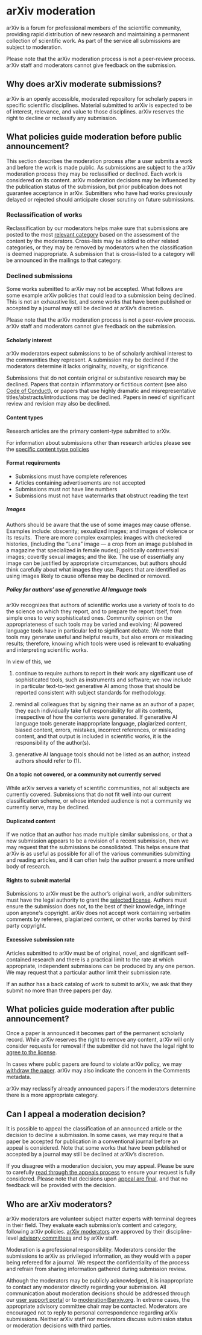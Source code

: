# arXiv moderation

arXiv is a forum for professional members of the scientific community, providing rapid distribution of new research and maintaining a permanent collection of scientific work. As part of the service all submissions are subject to moderation. 

Please note that the arXiv moderation process is not a peer-review process. arXiv staff and moderators cannot give feedback on the submission. 
 
<span id="why-moderate"></span>
## Why does arXiv moderate submissions?

arXiv is an openly accessible, moderated repository for scholarly papers in specific scientific disciplines. Material submitted to arXiv is expected to be of interest, relevance, and value to those disciplines. arXiv reserves the right to decline or reclassify any submission.

<span id="what-policies"></span>
## What policies guide moderation before public announcement?

This section describes the moderation process after a user submits a work and before the work is made public. As submissions are subject to the arXiv moderation process they may be reclassified or declined. Each work is considered on its content. arXiv moderation decisions may be influenced by the publication status of the submission, but prior publication does not guarantee acceptance in arXiv. Submitters who have had works previously delayed or rejected should anticipate closer scrutiny on future submissions. 

<span id="reclassification"></span>
### Reclassification of works

Reclassification by our moderators helps make sure that submissions are posted to the most [relevant category](https://arxiv.org/category_taxonomy) based on the assessment of the content by the moderators. Cross-lists may be added to other related categories, or they may be removed by moderators when the classification is deemed inappropriate. A submission that is cross-listed to a category will be announced in the mailings to that category.

<span id="declined"></span>
### Declined submissions

Some works submitted to arXiv may not be accepted. What follows are some example arXiv policies that could lead to a submission being declined. This is not an exhaustive list, and some works that have been published or accepted by a journal may still be declined at arXiv’s discretion.

Please note that the arXiv moderation process is not a peer-review process. arXiv staff and moderators cannot give feedback on the submission.


<span id="scholarly-interest"></span>
#### Scholarly interest

arXiv moderators expect submissions to be of scholarly archival interest to the communities they represent. A submission may be declined if the moderators determine it lacks originality, novelty, or significance.

Submissions that do not contain original or substantive research may be declined. Papers that contain inflammatory or fictitious content (see also [Code of Conduct](../../help/policies/code_of_conduct.md)), or papers that use highly dramatic and misrepresentative titles/abstracts/introductions may be declined. Papers in need of significant review and revision may also be declined.

#### Content types

Research articles are the primary content-type submitted to arXiv.

For information about submissions other than research articles please see the [specific content type policies](/help/policies/content-types.html)

<span id="format"></span>
#### Format requirements

- Submissions must have complete references
- Articles containing advertisements are not accepted
- Submissions must not have line numbers
- Submissions must not have watermarks that obstruct reading the text

##### Images

Authors should be aware that the use of some images may cause offense. Examples include: obscenity; sexualized images; and images of violence or its results.  There are more complex examples: images with checkered histories, (including the “Lena” image — a crop from an image published in a magazine that specialized in female nudes); politically controversial images; covertly sexual images; and the like. The use of essentially any image can be justified by appropriate circumstances, but authors should think carefully about what images they use. Papers that are identified as using images likely to cause offense may be declined or removed.


<span id="AI-language-tools"></span>

##### Policy for authors’ use of generative AI language tools 

arXiv recognizes that authors of scientific works use a variety of tools to do the science on which they report, and to prepare the report itself, from simple ones to very sophisticated ones. Community opinion on the appropriateness of such tools may be varied and evolving; AI powered language tools have in particular led to significant debate. We note that tools may generate useful and helpful results, but also errors or misleading results; therefore, knowing which tools were used is relevant to evaluating and interpreting scientific works. 

In view of this, we 

1. continue to require authors to report in their work any significant use of sophisticated tools, such as instruments and software; we now include in particular text-to-text generative AI among those that should be reported consistent with subject standards for methodology.

2. remind all colleagues that by signing their name as an author of a paper, they each individually take full responsibility for all its contents, irrespective of how the contents were generated. If generative AI language tools generate inappropriate language, plagiarized content, biased content, errors, mistakes, incorrect references, or misleading content, and that output is included in scientific works, it is the responsibility of the author(s).

3. generative AI language tools should not be listed as an author; instead authors should refer to (1).


<span id="out-of-scope"></span>
#### On a topic not covered, or a community not currently served

While arXiv serves a variety of scientific communities, not all subjects are currently covered. Submissions that do not fit well into our current classification scheme, or whose intended audience is not a community we currently serve, may be declined.

<span id="duplicated-content"></span>
#### Duplicated content

If we notice that an author has made multiple similar submissions, or that a new submission appears to be a revision of a recent submission, then we may request that the submissions be consolidated. This helps ensure that arXiv is as useful as possible for all of the various communities submitting and reading articles, and it can often help the author present a more unified body of research.

<span id="rights-to-submit"></span>
#### Rights to submit material

Submissions to arXiv must be the author’s original work, and/or submitters must have the legal authority to grant the [selected license](../../help/license/index.md). Authors must ensure the submission does not, to the best of their knowledge, infringe upon anyone's copyright. arXiv does not accept work containing verbatim comments by referees, plagiarized content, or other works barred by third party copyright.

<span id="submission-rate"></span>

#### Excessive submission rate

Articles submitted to arXiv must be of original, novel, and significant self-contained research and there is a practical limit to the rate at which appropriate, independent submissions can be produced by any one person. We may request that a particular author limit their submission rate. 

If an author has a back catalog of work to submit to arXiv, we ask that they submit no more than three papers per day.




<span id="policies-after"></span>
## What policies guide moderation after public announcement?

Once a paper is announced it becomes part of the permanent scholarly record. While arXiv reserves the right to remove any content, arXiv will only consider requests for removal if the submitter did not have the legal right to [agree to the license](../../help/license/index.md).

In cases where public papers are found to violate arXiv policy, we may [withdraw the paper](../../help/withdraw.md). arXiv may also indicate the concern in the Comments metadata.

arXiv may reclassify already announced papers if the moderators determine there is a more appropriate category.


<span id="appeal"></span>
## Can I appeal a moderation decision?

It is possible to appeal the classification of an announced article or the decision to decline a submission. In some cases, we may require that a paper be accepted for publication in a conventional journal before an appeal is considered. Note that some works that have been published or accepted by a journal may still be declined at arXiv’s discretion.

If you disagree with a moderation decision, you may appeal. Please be sure to carefully [read through the appeals process](appeals.md) to ensure your request is fully considered. Please note that decisions upon [appeal are final](appeals.md#final), and that no feedback will be provided with the decision.



<span id="who-are-the-moderators"></span>
## Who are arXiv moderators?

arXiv moderators are volunteer subject matter experts with terminal degrees in their field. They evaluate each submission’s content and category, following arXiv policies. [arXiv moderators](https://arxiv.org/moderators) are approved by their discipline-level [advisory committees](../../about/people/scientific_ad_board.md#advisory_committees) and by arXiv staff.

Moderation is a professional responsibility. Moderators consider the submissions to arXiv as privileged information, as they would with a paper being refereed for a journal. We respect the confidentiality of the process and refrain from sharing information gathered during submission review.

Although the moderators may be publicly acknowledged, it is inappropriate to contact any moderator directly regarding your submission. All communication about moderation decisions should be addressed through our [user support portal](https://arxiv-org.atlassian.net/servicedesk/customer/portal/2) or to moderation@arxiv.org. In extreme cases, the appropriate advisory committee chair may be contacted. Moderators are encouraged not to reply to personal correspondence regarding arXiv submissions. Neither arXiv staff nor moderators discuss submission status or moderation decisions with third parties.
